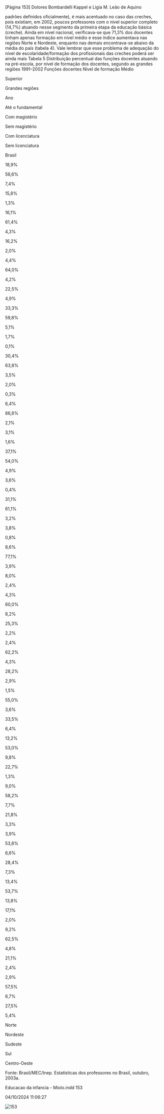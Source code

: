 [Página 153]
Dolores Bombardelli Kappel e Ligia M. Leão de Aquino

padrões definidos oficialmente), é mais acentuado no caso das creches, pois existiam, em 2002, poucos professores com o nível superior completo (14,7%) atuando nesse segmento da primeira etapa da
educação básica (creche). Ainda em nível nacional, verificava-se que
71,3% dos docentes tinham apenas formação em nível médio e esse
índice aumentava nas regiões Norte e Nordeste, enquanto nas demais
encontrava-se abaixo da média do país (tabela 4).
Vale lembrar que esse problema de adequação do nível de escolaridade/formação dos profissionais das creches poderá ser ainda mais
Tabela 5
Distribuição percentual das funções docentes atuando na pré-escola,
por nível de formação dos docentes, segundo as grandes regiões
1991–2002
Funções docentes
Nível de formação
Médio

Superior

Grandes
regiões

Ano

Até o fundamental

Com magistério

Sem magistério

Com licenciatura

Sem licenciatura

Brasil


18,9%

56,6%

7,4%

15,8%

1,3%


16,1%

61,4%

4,3%

16,2%

2,0%


4,4%

64,0%

4,2%

22,5%

4,9%


33,3%

59,8%

5,1%

1,7%

0,1%


30,4%

63,8%

3,5%

2,0%

0,3%


6,4%

86,8%

2,1%

3,1%

1,6%


37,1%

54,0%

4,9%

3,6%

0,4%


31,1%

61,1%

3,2%

3,8%

0,8%


8,6%

77,1%

3,9%

8,0%

2,4%


4,3%

60,0%

8,2%

25,3%

2,2%


2,4%

62,2%

4,3%

28,2%

2,9%


1,5%

55,0%

3,6%

33,5%

6,4%


13,2%

53,0%

9,8%

22,7%

1,3%


9,0%

58,2%

7,7%

21,8%

3,3%


3,9%

53,8%

6,6%

28,4%

7,3%


13,4%

53,7%

13,8%

17,1%

2,0%


9,2%

62,5%

4,8%

21,1%

2,4%


2,9%

57,5%

6,7%

27,5%

5,4%

Norte

Nordeste

Sudeste

Sul

Centro-Oeste

Fonte: Brasil/MEC/Inep. Estatísticas dos professores no Brasil, outubro, 2003a.


Educacao da infancia - Miolo.indd 153

04/10/2024 11:06:27

![153](./img/page_153-01.jpg)
